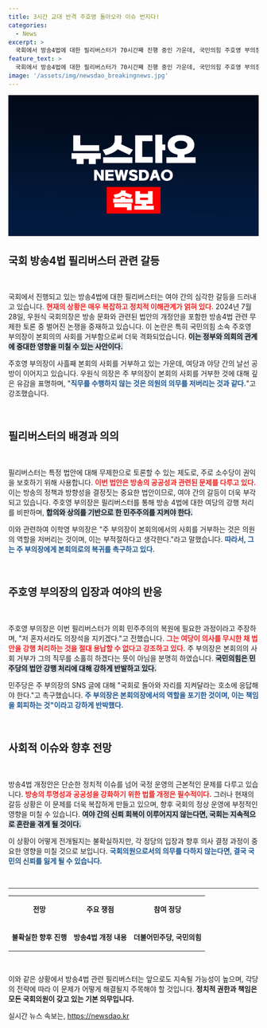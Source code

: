 ```yaml
---
title: 3시간 교대 반격 주호영 돌아오라 이슈 번지다!
categories:
  - News
excerpt: >
  국회에서 방송4법에 대한 필리버스터가 70시간째 진행 중인 가운데, 국민의힘 주호영 부의장과 민주당 우원식 의장 간의 날선 공방이 이어지고 있다. 직무 거부를 둘러싼 치열한 정치적 대립이 계속되고 있다.
feature_text: >
  국회에서 방송4법에 대한 필리버스터가 70시간째 진행 중인 가운데, 국민의힘 주호영 부의장과 민주당 우원식 의장 간의 날선 공방이 이어지고 있다. 직무 거부를 둘러싼 치열한 정치적 대립이 계속되고 있다.
image: '/assets/img/newsdao_breakingnews.jpg'
---
```


<p><img src="/assets/img/newsdao_breakingnews.jpg" alt="pcversion 속보" /></p>

<h2 data-ke-size="size26">국회 방송4법 필리버스터 관련 갈등</h2>

<p data-ke-size="size16">&nbsp;</p>

<p>국회에서 진행되고 있는 방송4법에 대한 필리버스터는 여야 간의 심각한 갈등을 드러내고 있습니다. <b><span style="color: #ee2323;">현재의 상황은 매우 복잡하고 정치적 이해관계가 얽혀 있다.</span></b> 2024년 7월 28일, 우원식 국회의장은 방송 문화와 관련된 법안의 개정안을 포함한 방송4법 관련 무제한 토론 중 벌어진 논쟁을 중재하고 있습니다. 이 논란은 특히 국민의힘 소속 주호영 부의장이 본회의의 사회를 거부함으로써 더욱 격화되었습니다. <b><span style="background-color: #21538527;">이는 정부와 의회의 관계에 중대한 영향을 미칠 수 있는 사안이다.</span></b> </p>

<p>주호영 부의장이 사흘째 본회의 사회를 거부하고 있는 가운데, 여당과 야당 간의 날선 공방이 이어지고 있습니다. 우원식 의장은 주 부의장이 본회의 사회를 거부한 것에 대해 깊은 유감을 표명하며, "<b><span style="color: #1a5490;">직무를 수행하지 않는 것은 의원의 의무를 저버리는 것과 같다.</span></b>"고 강조했습니다.</p>

<p data-ke-size="size16">&nbsp;</p>

<h2 data-ke-size="size26">필리버스터의 배경과 의의</h2>

<p data-ke-size="size16">&nbsp;</p>

<p>필리버스터는 특정 법안에 대해 무제한으로 토론할 수 있는 제도로, 주로 소수당이 권익을 보호하기 위해 사용합니다. <b><span style="color: #ee2323;">이번 법안은 방송의 공공성과 관련된 문제를 다루고 있다.</span></b> 이는 방송의 정책과 방향성을 결정짓는 중요한 법안이므로, 여야 간의 갈등이 더욱 부각되고 있습니다. 주호영 부의장은 필리버스터를 통해 방송 4법에 대한 여당의 강행 처리를 비판하며, <b><span style="background-color: #21538527;">합의와 상의를 기반으로 한 민주주의를 지켜야 한다.</span></b></p>

<p>이와 관련하여 이학영 부의장은 "주 부의장이 본회의에서의 사회를 거부하는 것은 의원의 역할을 저버리는 것이며, 이는 부적절하다고 생각한다."라고 말했습니다. <b><span style="color: #1a5490;">따라서, 그는 주 부의장에게 본회의로의 복귀를 촉구하고 있다.</span></b></p>

<p data-ke-size="size16">&nbsp;</p>

<h2 data-ke-size="size26">주호영 부의장의 입장과 여야의 반응</h2>

<p data-ke-size="size16">&nbsp;</p>

<p>주호영 부의장은 이번 필리버스터가 의회 민주주의의 복원에 필요한 과정이라고 주장하며, "저 혼자서라도 의장석을 지키겠다."고 전했습니다. <b><span style="color: #ee2323;">그는 여당이 의사를 무시한 채 법안을 강행 처리하는 것을 절대 용납할 수 없다고 강조하고 있다.</span></b> 주 부의장은 본회의의 사회 거부가 그의 직무를 소홀히 하겠다는 뜻이 아님을 분명히 하였습니다. <b><span style="background-color: #21538527;">국민의힘은 민주당의 법안 강행 처리에 대해 강하게 반발하고 있다.</span></b></p>

<p>민주당은 주 부의장의 SNS 글에 대해 "국회로 돌아와 자리를 지켜달라는 호소에 응답해야 한다."고 촉구했습니다. <b><span style="color: #1a5490;">주 부의장은 본회의장에서의 역할을 포기한 것이며, 이는 책임을 회피하는 것"이라고 강하게 반박했다.</span></b></p>

<p data-ke-size="size16">&nbsp;</p>

<h2 data-ke-size="size26">사회적 이슈와 향후 전망</h2>

<p data-ke-size="size16">&nbsp;</p>

<p>방송4법 개정안은 단순한 정치적 이슈를 넘어 국정 운영의 근본적인 문제를 다루고 있습니다. <b><span style="color: #ee2323;">방송의 투명성과 공공성을 강화하기 위한 법률 개정은 필수적이다.</span></b> 그러나 현재의 갈등 상황은 이 문제를 더욱 복잡하게 만들고 있으며, 향후 국회의 정상 운영에 부정적인 영향을 미칠 수 있습니다. <b><span style="background-color: #21538527;">여야 간의 신뢰 회복이 이루어지지 않는다면, 국회는 지속적으로 혼란을 겪게 될 것이다.</span></b> </p>

<p>이 상황이 어떻게 전개될지는 불확실하지만, 각 정당의 입장과 향후 의사 결정 과정이 중요한 영향을 미칠 것으로 보입니다. <b><span style="color: #1a5490;">국회의원으로서의 의무를 다하지 않는다면, 결국 국민의 신뢰를 잃게 될 수 있습니다.</span></b> </p>

<p data-ke-size="size16">&nbsp;</p>

<hr style="height:1px; border:none; background-color:#333;"/>

<table style="width:100%; border-collapse:collapse;"><tbody>
<tr>
<td style="text-align: center; height: 50px;"><b>전망</b></td>
<td style="text-align: center; height: 50px;"><b>주요 쟁점</b></td>
<td style="text-align: center; height: 50px;"><b>참여 정당</b></td>
</tr>
<tr>
<td style="text-align: center; height: 50px;"><b>불확실한 향후 진행</b></td>
<td style="text-align: center; height: 50px;"><b>방송4법 개정 내용</b></td>
<td style="text-align: center; height: 50px;"><b>더불어민주당, 국민의힘</b></td>
</tr>
</tbody></table>

<p data-ke-size="size16">&nbsp;</p>

<p>이와 같은 상황에서 방송4법 관련 필리버스터는 앞으로도 지속될 가능성이 높으며, 각당의 전략에 따라 이 문제가 어떻게 해결될지 주목해야 할 것입니다. <b>정치적 권한과 책임은 모든 국회의원이 갖고 있는 기본 의무입니다.</b></p>
실시간 뉴스 속보는, <a href="https://newsdao.kr" rel="dofollow">https://newsdao.kr</a>


